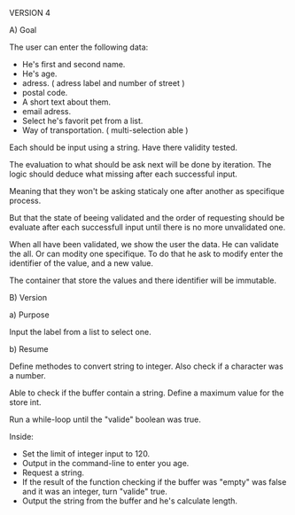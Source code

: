 
VERSION 4

A) Goal

The user can enter the following data:
- He's first and second name.
- He's age.
- adress. ( adress label and number of street )
- postal code.
- A short text about them.
- email adress.
- Select he's favorit pet from a list.
- Way of transportation. ( multi-selection able )

Each should be input using a string.
Have there validity tested.

The evaluation to what should be ask next
will be done by iteration.
The logic should deduce what missing
after each successful input.

Meaning that they won't be asking staticaly
one after another as specifique process.

But that the state of beeing validated
and the order of requesting
should be evaluate after each successfull input
until there is no more unvalidated one.

When all have been validated,
we show the user the data.
He can validate the all.
Or can modity one specifique.
To do that he ask to modify
enter the identifier of the value,
and a new value.

The container that store the values
and there identifier will be immutable.

B) Version

a) Purpose

Input the label from a list to select one.

b) Resume

Define methodes to convert string to integer.
Also check if a character was a number.

Able to check if the buffer contain a string.
Define a maximum value for the store int.

Run a while-loop until the "valide" boolean was true.

Inside:
- Set the limit of integer input to 120.
- Output in the command-line to enter you age.
- Request a string.
- If the result of the function checking if the buffer was "empty" was false and it was an integer, turn "valide" true. 
- Output the string from the buffer and he's calculate length.


